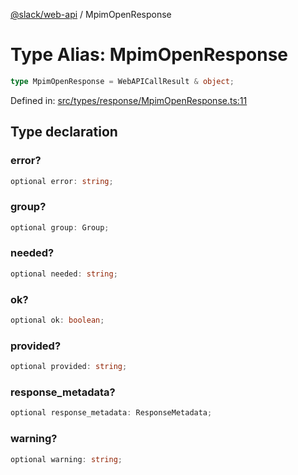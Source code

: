 [@slack/web-api](../index.md) / MpimOpenResponse

# Type Alias: MpimOpenResponse

```ts
type MpimOpenResponse = WebAPICallResult & object;
```

Defined in: [src/types/response/MpimOpenResponse.ts:11](https://github.com/slackapi/node-slack-sdk/blob/main/packages/web-api/src/types/response/MpimOpenResponse.ts#L11)

## Type declaration

### error?

```ts
optional error: string;
```

### group?

```ts
optional group: Group;
```

### needed?

```ts
optional needed: string;
```

### ok?

```ts
optional ok: boolean;
```

### provided?

```ts
optional provided: string;
```

### response\_metadata?

```ts
optional response_metadata: ResponseMetadata;
```

### warning?

```ts
optional warning: string;
```
